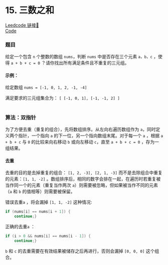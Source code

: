 # 15. 三数之和

[Leedcode 链接🔗](https://leetcode.cn/problems/3sum/)  
[Code](https://github.com/alstondu/lc/blob/main/15/15.cpp)

### 题目

给定一个包含 ```n``` 个整数的数组 ```nums```，判断 ```nums``` 中是否存在三个元素 ```a，b，c``` ，使得 ```a + b + c = 0``` ？请你找出所有满足条件且不重复的三元组。

#### 示例：

给定数组 ```nums = [-1, 0, 1, 2, -1, -4]```

满足要求的三元组集合为： ```[ [-1, 0, 1], [-1, -1, 2] ]```

#

### 算法：双指针

为了方便去重（重复的组合），先将数组排序。从左向右遍历数组作为 ```a```，同时定义两个指针，一个指向 ```a``` 的下一位，另一个指向数组末尾。对于每一个 ```a``` ，根据 ```a + b + c``` 与 ```0``` 的比较来向右移动 ```b``` 或向左移动 ```c```，直至 ```a + b + c = 0``` ，存为一组结果。

#### 去重
去重的目的是去掉重复的组合： ```[1, 2, -3], [2, 1, -3]``` 而不是去除组合中重复的元素：```[1, 1, -2]``` 。数组排序后，相同的数字会排在一起，在遍历时若重复被当作同一个的元素（重复当作两次 ```a```）则需要被忽略，但如果被当作不同的元素（```a``` 和 ```b``` 的值相等）则需要被保留。

错误去重```a``` ，将会漏掉 ```[1, 1, -2]``` 这种情况:

```c++
if (nums[i] == nums[i + 1]) {
    continue;}

```
正确的去重```a``` ：

```c++
if (i > 0 && nums[i] == nums[i - 1]) {
    continue;}
```

```b``` 和 ```c``` 的去重需要在有效结果被储存之后再进行，否则会漏掉 ```[0, 0, 0]``` 这个组合。

